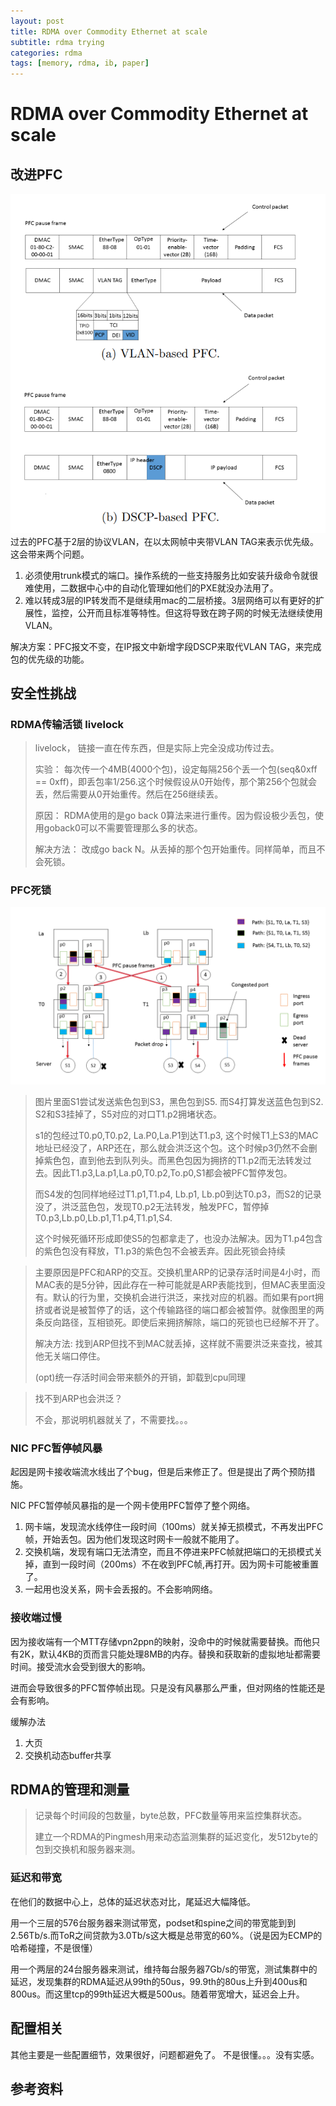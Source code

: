 ```yaml
---
layout: post
title: RDMA over Commodity Ethernet at scale
subtitle: rdma trying
categories: rdma
tags: [memory, rdma, ib, paper]
---
```




# RDMA over Commodity Ethernet at scale

## 改进PFC
![dead lock](/assets/images/img/paper1.png)
过去的PFC基于2层的协议VLAN，在以太网帧中夹带VLAN TAG来表示优先级。这会带来两个问题。
1. 必须使用trunk模式的端口。操作系统的一些支持服务比如安装升级命令就很难使用，二数据中心中的自动化管理如他们的PXE就没办法用了。
2. 难以转成3层的IP转发而不是继续用mac的二层桥接。3层网络可以有更好的扩展性，监控，公开而且标准等特性。但这将导致在跨子网的时候无法继续使用VLAN。

解决方案：PFC报文不变，在IP报文中新增字段DSCP来取代VLAN TAG，来完成包的优先级的功能。

## 安全性挑战
### RDMA传输活锁 livelock
> livelock， 链接一直在传东西，但是实际上完全没成功传过去。
> 
> 实验： 每次传一个4MB(4000个包)，设定每隔256个丢一个包(seq&0xff == 0xff)，即丢包率1/256.这个时候假设从0开始传，那个第256个包就会丢，然后需要从0开始重传。然后在256继续丢。
> 
> 原因： RDMA使用的是go back 0算法来进行重传。因为假设极少丢包，使用goback0可以不需要管理那么多的状态。
> 
> 解决方法： 改成go back N。从丢掉的那个包开始重传。同样简单，而且不会死锁。
### PFC死锁
![dead lock](/assets/images/img/paper.png)
> 图片里面S1尝试发送紫色包到S3，黑色包到S5. 而S4打算发送蓝色包到S2. S2和S3挂掉了，S5对应的对口T1.p2拥堵状态。
> 
> s1的包经过T0.p0,T0.p2, La.P0,La.P1到达T1.p3, 这个时候T1上S3的MAC地址已经没了，ARP还在，那么就会洪泛这个包。这个时候p3仍然不会删掉紫色包，直到他去到队列头。而黑色包因为拥挤的T1.p2而无法转发过去。因此T1.p3,La.p1,La.p0,T0.p2,To.p0,S1都会被PFC暂停发包。
> 
> 而S4发的包同样地经过T1.p1,T1.p4, Lb.p1, Lb.p0到达T0.p3，而S2的记录没了，洪泛蓝色包，发现T0.p2无法转发，触发PFC，暂停掉T0.p3,Lb.p0,Lb.p1,T1.p4,T1.p1,S4.
> 
> 这个时候死循环形成即使S5的包都拿走了，也没办法解决。因为T1.p4包含的紫色包没有释放，T1.p3的紫色包不会被丢弃。因此死锁会持续


> 主要原因是PFC和ARP的交互。交换机里ARP的记录存活时间是4小时，而MAC表的是5分钟，因此存在一种可能就是ARP表能找到，但MAC表里面没有。默认的行为里，交换机会进行洪泛，来找对应的机器。而如果有port拥挤或者说是被暂停了的话，这个传输路径的端口都会被暂停。就像图里的两条反向路径，互相锁死。即使后来拥挤解除，端口的死锁也已经解不开了。
>
>解决方法: 找到ARP但找不到MAC就丢掉，这样就不需要洪泛来查找，被其他无关端口停住。
>
>(opt)统一存活时间会带来额外的开销，卸载到cpu同理

> 找不到ARP也会洪泛？
> 
> 不会，那说明机器就关了，不需要找。。。
### NIC PFC暂停帧风暴
起因是网卡接收端流水线出了个bug，但是后来修正了。但是提出了两个预防措施。

NIC PFC暂停帧风暴指的是一个网卡使用PFC暂停了整个网络。

1. 网卡端，发现流水线停住一段时间（100ms）就关掉无损模式，不再发出PFC帧，开始丢包。因为他们发现这时网卡一般就不能用了。
2. 交换机端，发现有端口无法清空，而且不停进来PFC帧就把端口的无损模式关掉，直到一段时间（200ms）不在收到PFC帧,再打开。因为网卡可能被重置了。
3. 一起用也没关系，网卡会丢报的。不会影响网络。


### 接收端过慢
因为接收端有一个MTT存储vpn2ppn的映射，没命中的时候就需要替换。而他只有2K，默认4KB的页而言只能处理8MB的内存。替换和获取新的虚拟地址都需要时间。接受流水会受到很大的影响。

进而会导致很多的PFC暂停帧出现。只是没有风暴那么严重，但对网络的性能还是会有影响。

缓解办法
1. 大页
2. 交换机动态buffer共享

## RDMA的管理和测量
> 记录每个时间段的包数量，byte总数，PFC数量等用来监控集群状态。
> 
> 建立一个RDMA的Pingmesh用来动态监测集群的延迟变化，发512byte的包到交换机和服务器来测。

### 延迟和带宽
在他们的数据中心上，总体的延迟状态对比，尾延迟大幅降低。

用一个三层的576台服务器来测试带宽，podset和spine之间的带宽能到到2.56Tb/s.而ToR之间贷款为3.0Tb/s这大概是总带宽的60%。（说是因为ECMP的哈希碰撞，不是很懂）

用一个两层的24台服务器来测试，维持每台服务器7Gb/s的带宽，测试集群中的延迟，发现集群的RDMA延迟从99th的50us，99.9th的80us上升到400us和800us。而这里tcp的99th延迟大概是500us。随着带宽增大，延迟会上升。


## 配置相关
其他主要是一些配置细节，效果很好，问题都避免了。
不是很懂。。。没有实感。

## 参考资料

